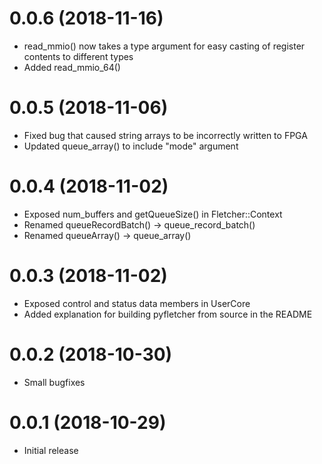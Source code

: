# 0.0.6 (2018-11-16)
* read\_mmio() now takes a type argument for easy casting of register contents to different types
* Added read\_mmio_64()

# 0.0.5 (2018-11-06)
* Fixed bug that caused string arrays to be incorrectly written to FPGA
* Updated queue\_array() to include "mode" argument

# 0.0.4 (2018-11-02)
* Exposed num\_buffers and getQueueSize() in Fletcher::Context
* Renamed queueRecordBatch() -> queue\_record\_batch()
* Renamed queueArray() -> queue\_array()

# 0.0.3 (2018-11-02)
* Exposed control and status data members in UserCore
* Added explanation for building pyfletcher from source in the README

# 0.0.2 (2018-10-30)
* Small bugfixes

# 0.0.1 (2018-10-29)
* Initial release
